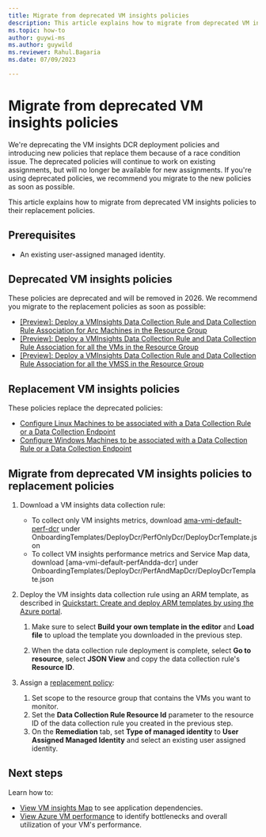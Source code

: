 ```yaml
---
title: Migrate from deprecated VM insights policies
description: This article explains how to migrate from deprecated VM insights policies to their replacement policies.
ms.topic: how-to
author: guywi-ms
ms.author: guywild
ms.reviewer: Rahul.Bagaria
ms.date: 07/09/2023

---
```


# Migrate from deprecated VM insights policies

We're deprecating the VM insights DCR deployment policies and introducing new policies that replace them because of a race condition issue. The deprecated policies will continue to work on existing assignments, but will no longer be available for new assignments. If you're using deprecated policies, we recommend you migrate to the new policies as soon as possible. 

This article explains how to migrate from deprecated VM insights policies to their replacement policies.

## Prerequisites

- An existing user-assigned managed identity. 

## Deprecated VM insights policies

These policies are deprecated and will be removed in 2026. We recommend you migrate to the replacement policies as soon as possible:

- [[Preview]: Deploy a VMInsights Data Collection Rule and Data Collection Rule Association for Arc Machines in the Resource Group](https://ms.portal.azure.com/#view/Microsoft_Azure_Policy/PolicyDetailBlade/definitionId/%2fproviders%2fMicrosoft.Authorization%2fpolicyDefinitions%2f7c4214e9-ea57-487a-b38e-310ec09bc21d)
- [[Preview]: Deploy a VMInsights Data Collection Rule and Data Collection Rule Association for all the VMs in the Resource Group](https://ms.portal.azure.com/#view/Microsoft_Azure_Policy/PolicyDetailBlade/definitionId/%2fproviders%2fMicrosoft.Authorization%2fpolicyDefinitions%2fa0f27bdc-5b15-4810-b81d-7c4df9df1a37) 
- [[Preview]: Deploy a VMInsights Data Collection Rule and Data Collection Rule Association for all the VMSS in the Resource Group](https://ms.portal.azure.com/#view/Microsoft_Azure_Policy/PolicyDetailBlade/definitionId/%2fproviders%2fMicrosoft.Authorization%2fpolicyDefinitions%2fc7f3bf36-b807-4f18-82dc-f480ad713635) 


## Replacement VM insights policies

These policies replace the deprecated policies: 

- [Configure Linux Machines to be associated with a Data Collection Rule or a Data Collection Endpoint](https://ms.portal.azure.com/#view/Microsoft_Azure_Policy/PolicyDetailBlade/definitionId/%2fproviders%2fMicrosoft.Authorization%2fpolicyDefinitions%2f2ea82cdd-f2e8-4500-af75-67a2e084ca74) 
- [Configure Windows Machines to be associated with a Data Collection Rule or a Data Collection Endpoint](https://ms.portal.azure.com/#view/Microsoft_Azure_Policy/PolicyDetailBlade/definitionId/%2fproviders%2fMicrosoft.Authorization%2fpolicyDefinitions%2feab1f514-22e3-42e3-9a1f-e1dc9199355c)

## Migrate from deprecated VM insights policies to replacement policies

1. Download a VM insights data collection rule:  
    - To collect only VM insights metrics, download [ama-vmi-default-perf-dcr]() under OnboardingTemplates/DeployDcr/PerfOnlyDcr/DeployDcrTemplate.json
    - To collect VM insights performance metrics and Service Map data, download [ama-vmi-default-perfAndda-dcr] under OnboardingTemplates/DeployDcr/PerfAndMapDcr/DeployDcrTemplate.json

1. Deploy the VM insights data collection rule using an ARM template, as described in [Quickstart: Create and deploy ARM templates by using the Azure portal](../../azure-resource-manager/templates/quickstart-create-templates-use-the-portal.md#edit-and-deploy-the-template).

    1. Make sure to select **Build your own template in the editor** and **Load file** to upload the template you downloaded in the previous step.

    1. When the data collection rule deployment is complete, select **Go to resource**, select **JSON View** and copy the data collection rule's **Resource ID**.

1. Assign a [replacement policy](#replacement-vm-insights-policies): 

    1. Set scope to the resource group that contains the VMs you want to monitor.
    1. Set the **Data Collection Rule Resource Id** parameter to the resource ID of the data collection rule you created in the previous step.
    1. On the **Remediation** tab, set **Type of managed identity** to **User Assigned Managed Identity** and select an existing user assigned identity. 

## Next steps

Learn how to:
- [View VM insights Map](vminsights-maps.md) to see application dependencies. 
- [View Azure VM performance](vminsights-performance.md) to identify bottlenecks and overall utilization of your VM's performance.
